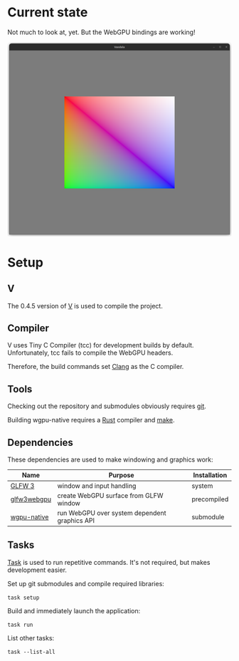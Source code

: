 # Current state

Not much to look at, yet.
But the WebGPU bindings are working!

![Screenshot of current development state](screenshot.png)


# Setup

## V

The 0.4.5 version of [V](https://vlang.io/) is used to compile the project.

## Compiler

V uses Tiny C Compiler (tcc) for development builds by default.
Unfortunately, tcc fails to compile the WebGPU headers.

Therefore, the build commands set [Clang](https://clang.llvm.org/) as the C compiler.


## Tools

Checking out the repository and submodules obviously requires [git](https://git-scm.com/).

Building wgpu-native requires a [Rust](https://www.rust-lang.org/) compiler and [make](https://www.gnu.org/software/make/).


## Dependencies

These dependencies are used to make windowing and graphics work:

| Name | Purpose | Installation |
| -- | -- | -- |
| [GLFW 3](https://www.glfw.org/)| window and input handling | system |
| [glfw3webgpu](https://github.com/eliemichel/glfw3webgpu)| create WebGPU surface from GLFW window | precompiled |
| [wgpu-native](https://github.com/gfx-rs/wgpu-native)| run WebGPU over system dependent graphics API | submodule |


## Tasks

[Task](https://taskfile.dev/) is used to run repetitive commands.
It's not required, but makes development easier.

Set up git submodules and compile required libraries:
```
task setup
```

Build and immediately launch the application:
```
task run
```

List other tasks:
```
task --list-all
```
